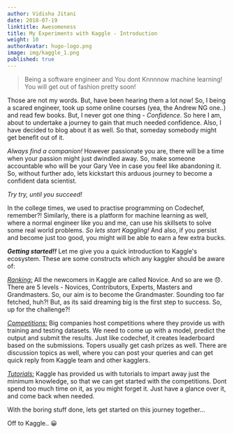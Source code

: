 ```yaml
---
author: Vidisha Jitani
date: 2018-07-19
linktitle: Awesomeness
title: My Experiments with Kaggle - Introduction
weight: 10
authorAvatar: hugo-logo.png
image: img/kaggle_1.png
published: true
---
```


> Being a software engineer and You dont Knnnnow machine learning! You will get out of fashion pretty soon!

Those are not my words. But, have been hearing them a lot now! So, I being a scared engineer, took up some online courses (yea, the Andrew NG one..) and read few books. But, I never got one thing - _Confidence_. So here I am, about to undertake a journey to gain that much needed confidence. Also, I have decided to blog about it as well. So that, someday somebody might get benefit out of it. 

_Always find a companion!_ However passionate you are, there will be a time when your passion might just dwindled away. So, make someone accountable who will be your Gary Vee in case you feel like abandoning it. So, without further ado, lets kickstart this arduous journey to become a confident data scientist. 

_Try try, until you succeed!_

In the college times, we used to practise programming on Codechef, remember?! Similarly, there is a platform for machine learning as well, where a normal engineer like you and me, can use his skillsets to solve some real world problems. _So lets start Kaggling!_  And also, if you persist and become just too good, you might will be able to earn a few extra bucks. 

_**Getting started!!**_ Let me give you a quick introduction to Kaggle's ecosystem. These are some constructs which any kaggler should be aware of:

[_Ranking:_](https://www.kaggle.com/progression) All the newcomers in Kaggle are called Novice. And so are we 😞. There are 5 levels - Novices, Contributors, Experts, Masters and Grandmasters. So, our aim is to become the Grandmaster. Sounding too far fetched, huh?! But, as its said dreaming big is the first step to success. So, up for the challenge?!

[_Competitions:_](https://www.kaggle.com/competitions) Big companies host competitions where they provide us with training and testing datasets. We need to come up with a model, predict the output and submit the results. Just like codechef, it creates leaderboard based on the submissions. Topers usually get cash prizes as well. There are discussion topics as well, where you can post your queries and can get quick reply from Kaggle team and other kagglers.
	
[_Tutorials:_](https://www.kaggle.com/learn/overview) Kaggle has provided us with tutorials to impart away just the minimum knowledge, so that we can get started with the competitions. Dont spend too much time on it, as you might forget it. Just have a glance over it, and come back when needed.

With the boring stuff done, lets get started on this journey together... 

Off to Kaggle.. 😀  

